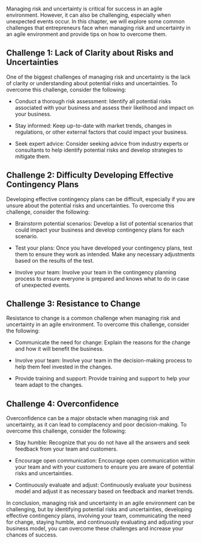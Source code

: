 
Managing risk and uncertainty is critical for success in an agile environment. However, it can also be challenging, especially when unexpected events occur. In this chapter, we will explore some common challenges that entrepreneurs face when managing risk and uncertainty in an agile environment and provide tips on how to overcome them.

Challenge 1: Lack of Clarity about Risks and Uncertainties
----------------------------------------------------------

One of the biggest challenges of managing risk and uncertainty is the lack of clarity or understanding about potential risks and uncertainties. To overcome this challenge, consider the following:

* Conduct a thorough risk assessment: Identify all potential risks associated with your business and assess their likelihood and impact on your business.

* Stay informed: Keep up-to-date with market trends, changes in regulations, or other external factors that could impact your business.

* Seek expert advice: Consider seeking advice from industry experts or consultants to help identify potential risks and develop strategies to mitigate them.

Challenge 2: Difficulty Developing Effective Contingency Plans
--------------------------------------------------------------

Developing effective contingency plans can be difficult, especially if you are unsure about the potential risks and uncertainties. To overcome this challenge, consider the following:

* Brainstorm potential scenarios: Develop a list of potential scenarios that could impact your business and develop contingency plans for each scenario.

* Test your plans: Once you have developed your contingency plans, test them to ensure they work as intended. Make any necessary adjustments based on the results of the test.

* Involve your team: Involve your team in the contingency planning process to ensure everyone is prepared and knows what to do in case of unexpected events.

Challenge 3: Resistance to Change
---------------------------------

Resistance to change is a common challenge when managing risk and uncertainty in an agile environment. To overcome this challenge, consider the following:

* Communicate the need for change: Explain the reasons for the change and how it will benefit the business.

* Involve your team: Involve your team in the decision-making process to help them feel invested in the changes.

* Provide training and support: Provide training and support to help your team adapt to the changes.

Challenge 4: Overconfidence
---------------------------

Overconfidence can be a major obstacle when managing risk and uncertainty, as it can lead to complacency and poor decision-making. To overcome this challenge, consider the following:

* Stay humble: Recognize that you do not have all the answers and seek feedback from your team and customers.

* Encourage open communication: Encourage open communication within your team and with your customers to ensure you are aware of potential risks and uncertainties.

* Continuously evaluate and adjust: Continuously evaluate your business model and adjust it as necessary based on feedback and market trends.

In conclusion, managing risk and uncertainty in an agile environment can be challenging, but by identifying potential risks and uncertainties, developing effective contingency plans, involving your team, communicating the need for change, staying humble, and continuously evaluating and adjusting your business model, you can overcome these challenges and increase your chances of success.
